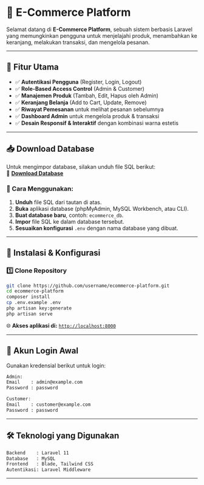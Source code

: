 # 🛒 E-Commerce Platform

Selamat datang di **E-Commerce Platform**, sebuah sistem berbasis Laravel yang memungkinkan pengguna untuk menjelajahi produk, menambahkan ke keranjang, melakukan transaksi, dan mengelola pesanan.

---

## 📌 Fitur Utama

- ✅ **Autentikasi Pengguna** (Register, Login, Logout)  
- ✅ **Role-Based Access Control** (Admin & Customer)  
- ✅ **Manajemen Produk** (Tambah, Edit, Hapus oleh Admin)  
- ✅ **Keranjang Belanja** (Add to Cart, Update, Remove)  
- ✅ **Riwayat Pemesanan** untuk melihat pesanan sebelumnya  
- ✅ **Dashboard Admin** untuk mengelola produk & transaksi  
- ✅ **Desain Responsif & Interaktif** dengan kombinasi warna estetis  

---

## 📥 Download Database

Untuk mengimpor database, silakan unduh file SQL berikut:  
🔗 **[Download Database](https://drive.google.com/file/d/1EF420qzFSwhSOxeKyiOjnkb5dZoWERBG/view?usp=drive_link)**  

### 📌 Cara Menggunakan:

1. **Unduh** file SQL dari tautan di atas.  
2. **Buka** aplikasi database (phpMyAdmin, MySQL Workbench, atau CLI).  
3. **Buat database baru**, contoh: `ecommerce_db`.  
4. **Impor** file SQL ke dalam database tersebut.  
5. **Sesuaikan konfigurasi** `.env` dengan nama database yang dibuat.  

---

## 🚀 Instalasi & Konfigurasi

### 1️⃣ **Clone Repository**  

```sh
git clone https://github.com/username/ecommerce-platform.git
cd ecommerce-platform
composer install
cp .env.example .env
php artisan key:generate
php artisan serve
```

🌐 **Akses aplikasi di:** [`http://localhost:8000`](http://localhost:8000)  

---

## 🔑 Akun Login Awal

Gunakan kredensial berikut untuk login:  

```sh
Admin:
Email    : admin@example.com
Password : password

Customer:
Email    : customer@example.com
Password : password
```

---

## 🛠 Teknologi yang Digunakan

```sh
Backend    : Laravel 11
Database   : MySQL
Frontend   : Blade, Tailwind CSS
Autentikasi: Laravel Middleware
```
---